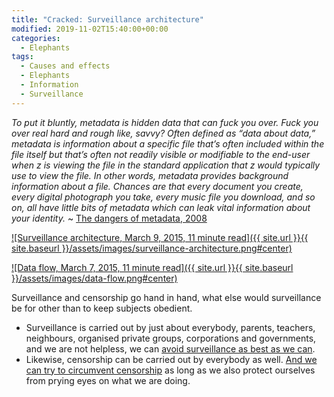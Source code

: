 ```yaml
---
title: "Cracked: Surveillance architecture"
modified: 2019-11-02T15:40:00+00:00
categories:
  - Elephants
tags:
  - Causes and effects
  - Elephants
  - Information
  - Surveillance
---
```

_To put it bluntly, metadata is hidden data that can fuck you over. Fuck you over real hard and rough like, savvy? Often defined as “data about data,” metadata is information about a specific file that’s often included within the file itself but that’s often not readily visible or modifiable to the end-user when z is viewing the file in the standard application that z would typically use to view the file. In other words, metadata provides background information about a file. Chances are that every document you create, every digital photograph you take, every music file you download, and so on, all have little bits of metadata which can leak vital information about your identity._ ~ [The dangers of metadata, 2008](http://www.textfiles.com/uploads/diz-usp3.txt) 

[![Surveillance architecture, March 9, 2015, 11 minute read]({{ site.url }}{{ site.baseurl }}/assets/images/surveillance-architecture.png#center)](https://labs.rs/en/invisible-infrastructures-surveillance-achitecture/)

[![Data flow, March 7, 2015, 11 minute read]({{ site.url }}{{ site.baseurl }}/assets/images/data-flow.png#center)](https://labs.rs/en/invisible-infrastructures-data-flow/)

Surveillance and censorship go hand in hand, what else would surveillance be for other than to keep subjects obedient.

* Surveillance is carried out by just about everybody, parents, teachers, neighbours, organised private groups, corporations and governments, and we are not helpless, we can [avoid surveillance as best as we can](https://tymyrddin.gitbook.io/orchard/munching-galaxies/data-protection-aka-infosec/avoiding-surveillance).
* Likewise, censorship can be carried out by everybody as well. [And we can try to circumvent censorship](https://tymyrddin.gitbook.io/orchard/munching-galaxies/data-protection-aka-infosec/circumventing-censorship) as long as we also protect ourselves from prying eyes on what we are doing.